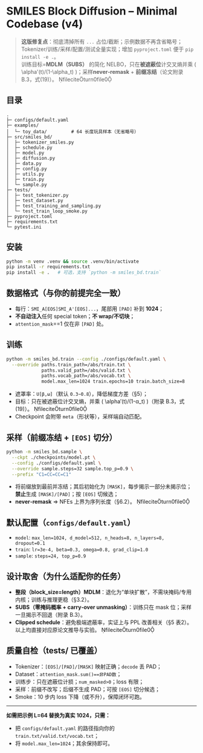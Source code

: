 
# SMILES Block Diffusion – Minimal Codebase (v4)

> **这版修复点**：彻底清掉所有 `...` 占位/截断；示例数据不再含省略号；Tokenizer/训练/采样/配置/测试全量实现；增加 `pyproject.toml` 便于 `pip install -e .`。  
> 训练目标=**MDLM（SUBS）** 的简化 NELBO，只在**被遮蔽位**计交叉熵并乘 \( \alpha'(t)/(1-\alpha_t) \)；采样**never‑remask** + **前缀冻结**（论文附录 B.3，式(19)）。 fileciteturn0file0

## 目录
```
.
├─ configs/default.yaml
├─ examples/
│  └─ toy_data/         # 64 长度玩具样本（无省略号）
├─ src/smiles_bd/
│  ├─ tokenizer_smiles.py
│  ├─ schedule.py
│  ├─ model.py
│  ├─ diffusion.py
│  ├─ data.py
│  ├─ config.py
│  ├─ utils.py
│  ├─ train.py
│  └─ sample.py
├─ tests/
│  ├─ test_tokenizer.py
│  ├─ test_dataset.py
│  ├─ test_training_and_sampling.py
│  └─ test_train_loop_smoke.py
├─ pyproject.toml
├─ requirements.txt
└─ pytest.ini
```

## 安装
```bash
python -m venv .venv && source .venv/bin/activate
pip install -r requirements.txt
pip install -e .   # 可选，支持 `python -m smiles_bd.train`
```

## 数据格式（与你的前提完全一致）
- 每行：`SMI_A[EOS]SMI_A'[EOS]...`，尾部用 `[PAD]` 补到 **1024**；
- **不自动注入**任何 special token；**不 wrap/不切块**；
- `attention_mask`==1 仅在非 `[PAD]` 处。

## 训练
```bash
python -m smiles_bd.train --config ./configs/default.yaml \
  --override paths.train_path=/abs/train.txt \
             paths.valid_path=/abs/valid.txt \
             paths.vocab_path=/abs/vocab.txt \
             model.max_len=1024 train.epochs=10 train.batch_size=8
```
- 遮罩率：`U[β,ω]`（默认 `0.3~0.8`），降低梯度方差（§5）；  
- 目标：只在被遮蔽位计交叉熵，并乘 \( \alpha′(t)/(1-α_t) \)（附录 B.3，式(19)）。 fileciteturn0file0  
- Checkpoint 会附带 `meta`（形状等），采样端自动匹配。

## 采样（前缀冻结 + `[EOS]` 切分）
```bash
python -m smiles_bd.sample \
  --ckpt ./checkpoints/model.pt \
  --config ./configs/default.yaml \
  --override sample.steps=32 sample.top_p=0.9 \
  --prefix "C1=CC=CC=C1"
```
- 将前缀放到最前并冻结；其后初始化为 `[MASK]`，每步揭示一部分未揭示位；**禁止**生成 `[MASK]/[PAD]`；按 `[EOS]` 切候选；  
- **never‑remask** ⇒ NFEs 上界为序列长度（§6.2）。 fileciteturn0file0

## 默认配置（`configs/default.yaml`）
- `model`: `max_len=1024, d_model=512, n_heads=8, n_layers=8, dropout=0.1`
- `train`: `lr=3e-4, beta=0.3, omega=0.8, grad_clip=1.0`
- `sample`: `steps=24, top_p=0.9`

## 设计取舍（为什么适配你的任务）
- **整段（block_size=length）MDLM**：退化为“单块扩散”，不需块掩码/专用内核；训练与推理更稳（§3.2）。  
- **SUBS（零掩码概率 + carry‑over unmasking）**：训练只在 mask 位；采样一旦揭示不回退（附录 B.3）。  
- **Clipped schedule**：避免极端遮蔽率，实证上与 PPL 改善相关（§5 表2）。  
以上均直接对应原论文推导与实验。 fileciteturn0file0

## 质量自检（tests/ 已覆盖）
- Tokenizer：`[EOS]/[PAD]/[MASK]` 映射正确；`decode` 丢 PAD；
- Dataset：`attention_mask.sum()==非PAD数`；
- 训练步：只在遮蔽位计损；`num_masked>0`；loss 有限；
- 采样：前缀不改写；后缀不生成 PAD；可按 `[EOS]` 切分候选；
- Smoke：10 步内 loss 下降（或不升），保障闭环可跑。

---

**如需把示例 L=64 替换为真实 1024，只需：**  
- 把 `configs/default.yaml` 的路径指向你的 `train.txt/valid.txt/vocab.txt`；  
- 将 `model.max_len=1024`；其余保持即可。
